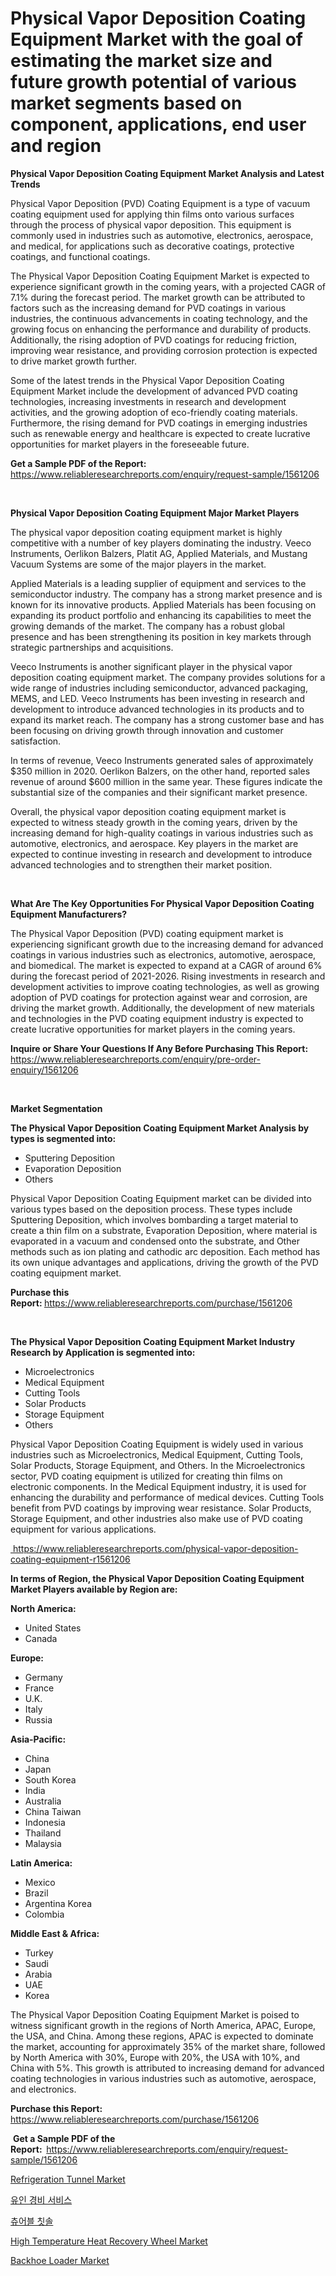<p><h1>Physical Vapor Deposition Coating Equipment Market with the goal of estimating the market size and future growth potential of various market segments based on component, applications, end user and region</h1></p><p><strong>Physical Vapor Deposition Coating Equipment Market Analysis and Latest Trends</strong></p>
<p><p>Physical Vapor Deposition (PVD) Coating Equipment is a type of vacuum coating equipment used for applying thin films onto various surfaces through the process of physical vapor deposition. This equipment is commonly used in industries such as automotive, electronics, aerospace, and medical, for applications such as decorative coatings, protective coatings, and functional coatings.</p><p>The Physical Vapor Deposition Coating Equipment Market is expected to experience significant growth in the coming years, with a projected CAGR of 7.1% during the forecast period. The market growth can be attributed to factors such as the increasing demand for PVD coatings in various industries, the continuous advancements in coating technology, and the growing focus on enhancing the performance and durability of products. Additionally, the rising adoption of PVD coatings for reducing friction, improving wear resistance, and providing corrosion protection is expected to drive market growth further.</p><p>Some of the latest trends in the Physical Vapor Deposition Coating Equipment Market include the development of advanced PVD coating technologies, increasing investments in research and development activities, and the growing adoption of eco-friendly coating materials. Furthermore, the rising demand for PVD coatings in emerging industries such as renewable energy and healthcare is expected to create lucrative opportunities for market players in the foreseeable future.</p></p>
<p><strong>Get a Sample PDF of the Report:&nbsp;</strong> <a href="https://www.reliableresearchreports.com/enquiry/request-sample/1561206">https://www.reliableresearchreports.com/enquiry/request-sample/1561206</a></p>
<p>&nbsp;</p>
<p><strong>Physical Vapor Deposition Coating Equipment Major Market Players</strong></p>
<p><p>The physical vapor deposition coating equipment market is highly competitive with a number of key players dominating the industry. Veeco Instruments, Oerlikon Balzers, Platit AG, Applied Materials, and Mustang Vacuum Systems are some of the major players in the market.</p><p>Applied Materials is a leading supplier of equipment and services to the semiconductor industry. The company has a strong market presence and is known for its innovative products. Applied Materials has been focusing on expanding its product portfolio and enhancing its capabilities to meet the growing demands of the market. The company has a robust global presence and has been strengthening its position in key markets through strategic partnerships and acquisitions.</p><p>Veeco Instruments is another significant player in the physical vapor deposition coating equipment market. The company provides solutions for a wide range of industries including semiconductor, advanced packaging, MEMS, and LED. Veeco Instruments has been investing in research and development to introduce advanced technologies in its products and to expand its market reach. The company has a strong customer base and has been focusing on driving growth through innovation and customer satisfaction.</p><p>In terms of revenue, Veeco Instruments generated sales of approximately $350 million in 2020. Oerlikon Balzers, on the other hand, reported sales revenue of around $600 million in the same year. These figures indicate the substantial size of the companies and their significant market presence.</p><p>Overall, the physical vapor deposition coating equipment market is expected to witness steady growth in the coming years, driven by the increasing demand for high-quality coatings in various industries such as automotive, electronics, and aerospace. Key players in the market are expected to continue investing in research and development to introduce advanced technologies and to strengthen their market position.</p></p>
<p>&nbsp;</p>
<p><strong>What Are The Key Opportunities For Physical Vapor Deposition Coating Equipment Manufacturers?</strong></p>
<p><p>The Physical Vapor Deposition (PVD) coating equipment market is experiencing significant growth due to the increasing demand for advanced coatings in various industries such as electronics, automotive, aerospace, and biomedical. The market is expected to expand at a CAGR of around 6% during the forecast period of 2021-2026. Rising investments in research and development activities to improve coating technologies, as well as growing adoption of PVD coatings for protection against wear and corrosion, are driving the market growth. Additionally, the development of new materials and technologies in the PVD coating equipment industry is expected to create lucrative opportunities for market players in the coming years.</p></p>
<p><strong>Inquire or Share Your Questions If Any Before Purchasing This Report:</strong> <a href="https://www.reliableresearchreports.com/enquiry/pre-order-enquiry/1561206">https://www.reliableresearchreports.com/enquiry/pre-order-enquiry/1561206</a></p>
<p>&nbsp;</p>
<p><strong>Market Segmentation</strong></p>
<p><strong>The Physical Vapor Deposition Coating Equipment Market Analysis by types is segmented into:</strong></p>
<p><ul><li>Sputtering Deposition</li><li>Evaporation Deposition</li><li>Others</li></ul></p>
<p><p>Physical Vapor Deposition Coating Equipment market can be divided into various types based on the deposition process. These types include Sputtering Deposition, which involves bombarding a target material to create a thin film on a substrate, Evaporation Deposition, where material is evaporated in a vacuum and condensed onto the substrate, and Other methods such as ion plating and cathodic arc deposition. Each method has its own unique advantages and applications, driving the growth of the PVD coating equipment market.</p></p>
<p><strong>Purchase this Report:&nbsp;</strong><a href="https://www.reliableresearchreports.com/purchase/1561206">https://www.reliableresearchreports.com/purchase/1561206</a></p>
<p>&nbsp;</p>
<p><strong>The Physical Vapor Deposition Coating Equipment Market Industry Research by Application is segmented into:</strong></p>
<p><ul><li>Microelectronics</li><li>Medical Equipment</li><li>Cutting Tools</li><li>Solar Products</li><li>Storage Equipment</li><li>Others</li></ul></p>
<p><p>Physical Vapor Deposition Coating Equipment is widely used in various industries such as Microelectronics, Medical Equipment, Cutting Tools, Solar Products, Storage Equipment, and Others. In the Microelectronics sector, PVD coating equipment is utilized for creating thin films on electronic components. In the Medical Equipment industry, it is used for enhancing the durability and performance of medical devices. Cutting Tools benefit from PVD coatings by improving wear resistance. Solar Products, Storage Equipment, and other industries also make use of PVD coating equipment for various applications.</p></p>
<p><a href="https://www.reliableresearchreports.com/physical-vapor-deposition-coating-equipment-r1561206">&nbsp;https://www.reliableresearchreports.com/physical-vapor-deposition-coating-equipment-r1561206</a></p>
<p><strong>In terms of Region, the Physical Vapor Deposition Coating Equipment Market Players available by Region are:</strong></p>
<p>
    <p> <strong> North America: </strong>
        <ul>
            <li>United States</li>
            <li>Canada</li>
        </ul>
        </p> 
    <p> <strong> Europe: </strong>
        <ul>
            <li>Germany</li>
            <li>France</li>
            <li>U.K.</li>
            <li>Italy</li>
            <li>Russia</li>
        </ul>
        </p> 
    <p> <strong> Asia-Pacific: </strong>
        <ul>
            <li>China</li>
            <li>Japan</li>
            <li>South Korea</li>
            <li>India</li>
            <li>Australia</li>
            <li>China Taiwan</li>
            <li>Indonesia</li>
            <li>Thailand</li>
            <li>Malaysia</li>
        </ul>
        </p> 
    <p> <strong> Latin America: </strong>
        <ul>
            <li>Mexico</li>
            <li>Brazil</li>
            <li>Argentina Korea</li>
            <li>Colombia</li>
        </ul>
        </p> 
    <p> <strong> Middle East & Africa: </strong>
        <ul>
            <li>Turkey</li>
            <li>Saudi</li>
            <li>Arabia</li>
            <li>UAE</li>
            <li>Korea</li>
        </ul>
    </p>
    </p>
<p><p>The Physical Vapor Deposition Coating Equipment Market is poised to witness significant growth in the regions of North America, APAC, Europe, the USA, and China. Among these regions, APAC is expected to dominate the market, accounting for approximately 35% of the market share, followed by North America with 30%, Europe with 20%, the USA with 10%, and China with 5%. This growth is attributed to increasing demand for advanced coating technologies in various industries such as automotive, aerospace, and electronics.</p></p>
<p><strong>Purchase this Report: </strong><a href="https://www.reliableresearchreports.com/purchase/1561206">https://www.reliableresearchreports.com/purchase/1561206</a></p>
<p>&nbsp;<strong>Get a Sample PDF of the Report:&nbsp;&nbsp;</strong><a href="https://www.reliableresearchreports.com/enquiry/request-sample/1561206">https://www.reliableresearchreports.com/enquiry/request-sample/1561206</a></p>
<p><strong></strong></p>
<p><p><a href="https://github.com/BryceTownsendr/Market-Research-Report-List-6/blob/main/refrigeration-tunnel-market.md">Refrigeration Tunnel Market</a></p><p><a href="https://github.com/LoganRew1964/Market-Research-Report-List-2/blob/main/833381869312.md">유인 경비 서비스</a></p><p><a href="https://github.com/sarassiksa/Market-Research-Report-List-2/blob/main/207686969311.md">츄어블 칫솔</a></p><p><a href="https://github.com/lawrenceWatkins654/Market-Research-Report-List-1/blob/main/high-temperature-heat-recovery-wheel-market.md">High Temperature Heat Recovery Wheel Market</a></p><p><a href="https://github.com/francesprichey/Market-Research-Report-List-1/blob/main/backhoe-loader-market.md">Backhoe Loader Market</a></p></p>